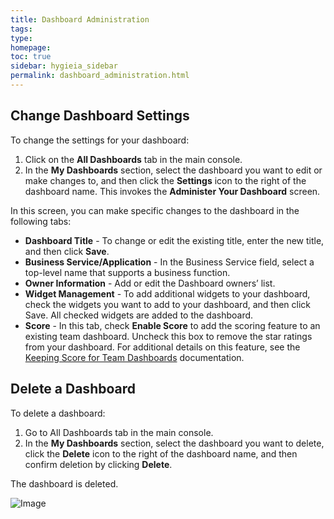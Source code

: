 ```yaml
---
title: Dashboard Administration
tags: 
type: 
homepage: 
toc: true
sidebar: hygieia_sidebar
permalink: dashboard_administration.html
---
```


## Change Dashboard Settings

To change the settings for your dashboard:

1.	Click on the **All Dashboards** tab in the main console. 
2.	In the **My Dashboards** section, select the dashboard you want to edit or make changes to, and then click the **Settings** icon to the right of the dashboard name. This invokes the **Administer Your Dashboard** screen. 

In this screen, you can make specific changes to the dashboard in the following tabs:
  -	**Dashboard Title** -  To change or edit the existing title, enter the new title, and then click **Save**.
  -	**Business Service/Application** - In the Business Service field, select a top-level name that supports a business function.
  -	**Owner Information** - Add or edit the Dashboard owners’ list.
  - **Widget Management** - To add additional widgets to your dashboard, check the widgets you want to add to your dashboard, and then click Save. All checked widgets are added to the dashboard.
  - **Score** - In this tab, check **Enable Score** to add the scoring feature to an existing team dashboard. Uncheck this box to remove the star ratings from your dashboard. For additional details on this feature, see the [Keeping Score for Team Dashboards](keeping_score.md) documentation.
  
## Delete a Dashboard

To delete a dashboard:

1.	Go to All Dashboards tab in the main console. 
2.	In the **My Dashboards** section, select the dashboard you want to delete, click the **Delete** icon to the right of the dashboard name, and then confirm deletion by clicking **Delete**.  
 
The dashboard is deleted.

![Image](http://capitalone.github.io/Hygieia/media/images/dashboard_administration.png)

